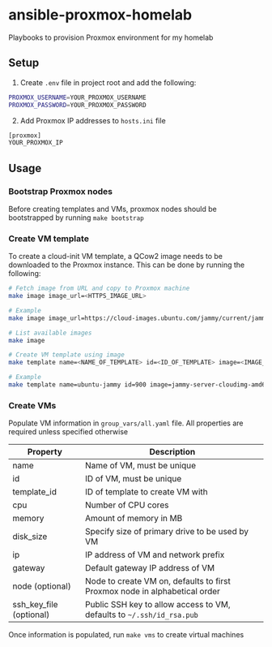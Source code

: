 # ansible-proxmox-homelab

Playbooks to provision Proxmox environment for my homelab

## Setup

1. Create `.env` file in project root and add the following:

```bash
PROXMOX_USERNAME=YOUR_PROXMOX_USERNAME
PROXMOX_PASSWORD=YOUR_PROXMOX_PASSWORD
```

2. Add Proxmox IP addresses to `hosts.ini` file

```bash
[proxmox]
YOUR_PROXMOX_IP
```

## Usage

### Bootstrap Proxmox nodes

Before creating templates and VMs, proxmox nodes should be bootstrapped by running `make bootstrap`

### Create VM template

To create a cloud-init VM template, a QCow2 image needs to be downloaded to the Proxmox instance. This can be done by running the following:

```bash
# Fetch image from URL and copy to Proxmox machine
make image image_url=<HTTPS_IMAGE_URL>

# Example
make image image_url=https://cloud-images.ubuntu.com/jammy/current/jammy-server-cloudimg-amd64.img

# List available images
make image

# Create VM template using image
make template name=<NAME_OF_TEMPLATE> id=<ID_OF_TEMPLATE> image=<IMAGE_FILE_NAME>

# Example
make template name=ubuntu-jammy id=900 image=jammy-server-cloudimg-amd64.img
```

### Create VMs

Populate VM information in `group_vars/all.yaml` file. All properties are required unless specified otherwise

| Property                | Description                                                                |
| ----------------------- | -------------------------------------------------------------------------- |
| name                    | Name of VM, must be unique                                                 |
| id                      | ID of VM, must be unique                                                   |
| template_id             | ID of template to create VM with                                           |
| cpu                     | Number of CPU cores                                                        |
| memory                  | Amount of memory in MB                                                     |
| disk_size               | Specify size of primary drive to be used by VM                             |
| ip                      | IP address of VM and network prefix                                        |
| gateway                 | Default gateway IP address of VM                                           |
| node (optional)         | Node to create VM on, defaults to first Proxmox node in alphabetical order |
| ssh_key_file (optional) | Public SSH key to allow access to VM, defaults to `~/.ssh/id_rsa.pub`      |

Once information is populated, run `make vms` to create virtual machines
